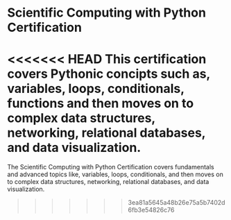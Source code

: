 # Scientific Computing with Python Certification


<<<<<<< HEAD
This certification covers Pythonic concipts such as, variables, loops, conditionals, functions and then moves on to complex data structures, networking, relational databases, and data visualization.
=======

The Scientific Computing with Python Certification covers fundamentals and advanced topics like, variables, loops, conditionals, and then moves on to complex data structures, networking, relational databases, and data visualization.
>>>>>>> 3ea81a5645a48b26e75a5b7402d6fb3e54826c76


